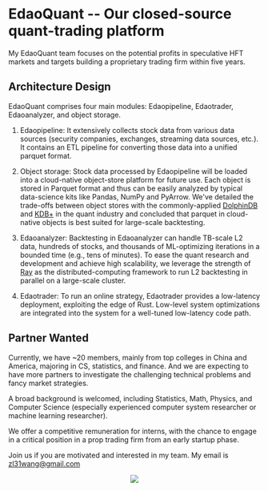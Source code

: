 # EdaoQuant -- Our closed-source quant-trading platform

My EdaoQuant team focuses on the potential profits in speculative HFT markets and targets building a proprietary trading firm within five years.

## Architecture Design

EdaoQuant comprises four main modules: Edaopipeline, Edaotrader, Edaoanalyzer, and object storage.

1. Edaopipeline: It extensively collects stock data from various data sources (security companies, exchanges, streaming data sources, etc.). It contains an ETL pipeline for converting those data into a unified parquet format.

2. Object storage: Stock data processed by Edaopipeline will be loaded into a cloud-native object-store platform for future use.
   Each object is stored in Parquet format and thus can be easily analyzed by typical data-science kits like Pandas, NumPy and PyArrow.
   We've detailed the trade-offs between object stores with the commonly-applied [DolphinDB](https://www.dolphindb.com) and [KDB+](https://code.kx.com/q/) in the quant industry and concluded that parquet in cloud-native objects is best suited for large-scale backtesting.

3. Edaoanalyzer: Backtesting in Edaoanalyzer can handle TB-scale L2 data, hundreds of stocks, and thousands of ML-optimizing iterations in a bounded time (e.g., tens of minutes).
   To ease the quant research and development and achieve high scalability, we leverage the strength of [Ray](https://docs.ray.io/en/master/index.html) as the distributed-computing framework to run L2 backtesting in parallel on a large-scale cluster.

4. Edaotrader: To run an online strategy, Edaotrader provides a low-latency deployment, exploiting the edge of Rust.
   Low-level system optimizations are integrated into the system for a well-tuned low-latency code path.

## Partner Wanted

Currently, we have ~20 members, mainly from top colleges in China and America, majoring in CS, statistics, and finance.
And we are expecting to have more partners to investigate the challenging technical problems and fancy market strategies.

A broad background is welcomed, including Statistics, Math, Physics, and Computer Science (especially experienced computer system researcher or machine learning researcher).

We offer a competitive remuneration for interns, with the chance to engage in a critical position in a prop trading firm from an early startup phase.

Join us if you are motivated and interested in my team. My email is zl31wang@gmail.com

<div align=center><img src="https://user-images.githubusercontent.com/46620760/162664743-cb2963cc-9761-4975-97ee-2736b39b6f9d.png"/></div>

